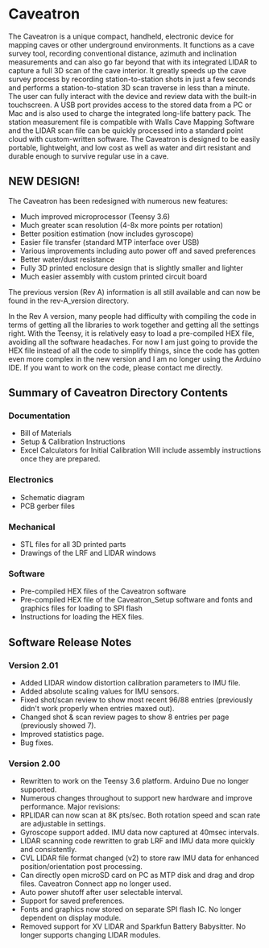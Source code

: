 # Caveatron

The Caveatron is a unique compact, handheld, electronic device for mapping caves or other underground environments. It functions as a cave survey tool, recording conventional distance, azimuth and inclination measurements and can also go far beyond that with its integrated LIDAR to capture a full 3D scan of the cave interior. It greatly speeds up the cave survey process by recording station-to-station shots in just a few seconds and performs a station-to-station 3D scan traverse in less than a minute. The user can fully interact with the device and review data with the built-in touchscreen. A USB port provides access to the stored data from a PC or Mac and is also used to charge the integrated long-life battery pack. The station measurement file is compatible with Walls Cave Mapping Software and the LIDAR scan file can be quickly processed into a standard point cloud with custom-written software. The Caveatron is designed to be easily portable, lightweight, and low cost as well as water and dirt resistant and durable enough to survive regular use in a cave.

## NEW DESIGN!

The Caveatron has been redesigned with numerous new features:
- Much improved microprocessor (Teensy 3.6)
- Much greater scan resolution (4-8x more points per rotation)
- Better position estimation (now includes gyroscope)
- Easier file transfer (standard MTP interface over USB)
- Various improvements including auto power off and saved preferences
- Better water/dust resistance
- Fully 3D printed enclosure design that is slightly smaller and lighter
- Much easier assembly with custom printed circuit board

The previous version (Rev A) information is all still available and can now be found in the rev-A_version directory.

In the Rev A version, many people had difficulty with compiling the code in terms of getting all the libraries to work together and getting all the settings right. With the Teensy, it is relatively easy to load a pre-compiled HEX file, avoiding all the software headaches. For now I am just going to provide the HEX file instead of all the code to simplify things, since the code has gotten even more complex in the new version and I am no longer using the Arduino IDE. If you want to work on the code, please contact me directly.

## Summary of Caveatron Directory Contents

### Documentation
- Bill of Materials
- Setup & Calibration Instructions
- Excel Calculators for Initial Calibration
Will include assembly instructions once they are prepared.

### Electronics
- Schematic diagram
- PCB gerber files

### Mechanical
- STL files for all 3D printed parts
- Drawings of the LRF and LIDAR windows

### Software
- Pre-compiled HEX files of the Caveatron software
- Pre-compiled HEX file of the Caveatron_Setup software and fonts and graphics files for loading to SPI flash
- Instructions for loading the HEX files.

## Software Release Notes
### Version 2.01
- Added LIDAR window distortion calibration parameters to IMU file.
- Added absolute scaling values for IMU sensors.
- Fixed shot/scan review to show most recent 96/88 entries (previously didn't work properly when entries maxed out).
- Changed shot & scan review pages to show 8 entries per page (previously showed 7).
- Improved statistics page.
- Bug fixes.

### Version 2.00
- Rewritten to work on the Teensy 3.6 platform. Arduino Due no longer supported.
- Numerous changes throughout to support new hardware and improve performance.
Major revisions:
- RPLIDAR can now scan at 8K pts/sec. Both rotation speed and scan rate are adjustable in settings.
- Gyroscope support added. IMU data now captured at 40msec intervals.
- LIDAR scanning code rewritten to grab LRF and IMU data more quickly and consistently.
- CVL LIDAR file format changed (v2) to store raw IMU data for enhanced position/orientation post processing.
- Can directly open microSD card on PC as MTP disk and drag and drop files. Caveatron Connect app no longer used.
- Auto power shutoff after user selectable interval.
- Support for saved preferences.
- Fonts and graphics now stored on separate SPI flash IC. No longer dependent on display module.
- Removed support for XV LIDAR and Sparkfun Battery Babysitter. No longer supports changing LIDAR modules.